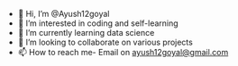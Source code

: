 - 👋 Hi, I’m @Ayush12goyal
- 👀 I’m interested in coding and self-learning
- 🌱 I’m currently learning data science
- 💞️ I’m looking to collaborate on various projects
- 📫 How to reach me- Email on ayush12goyal@gmail.com
<!---
Ayush12goyal/Ayush12goyal is a ✨ special ✨ repository because its `README.md` (this file) appears on your GitHub profile.
You can click the Preview link to take a look at your changes.
--->
